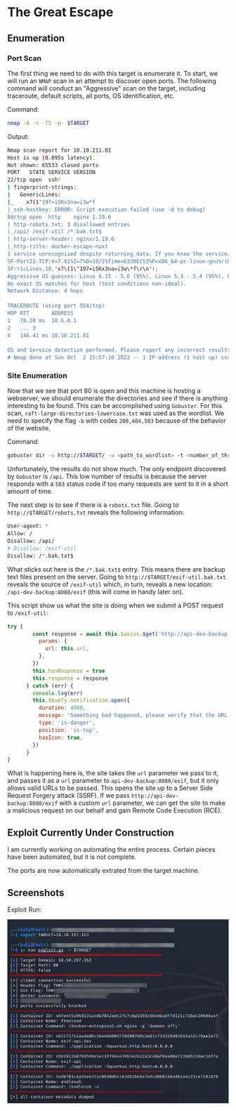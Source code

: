 # The Great Escape

## Enumeration

### Port Scan

The first thing we need to do with this target is enumerate it. To start, we will run an `NMAP` scan in an attempt to discover open ports. The following command will conduct an "Aggressive" scan on the target, including traceroute, default scripts, all ports, OS identification, etc. 

Command:

```bash
nmap -A -n -T5 -p- $TARGET
```

Output:

```bash
Nmap scan report for 10.10.211.81
Host is up (0.095s latency).
Not shown: 65533 closed ports
PORT   STATE SERVICE VERSION
22/tcp open  ssh?
| fingerprint-strings: 
|   GenericLines: 
|_    x7(1"197=iSKx3na=i3w*f
|_ssh-hostkey: ERROR: Script execution failed (use -d to debug)
80/tcp open  http    nginx 1.19.6
| http-robots.txt: 3 disallowed entries 
|_/api/ /exif-util /*.bak.txt$
|_http-server-header: nginx/1.19.6
|_http-title: docker-escape-nuxt
1 service unrecognized despite returning data. If you know the service/version, please submit the following fingerprint at https://nmap.org/cgi-bin/submit.cgi?new-service :
SF-Port22-TCP:V=7.91%I=7%D=10/2%Time=6339EC53%P=x86_64-pc-linux-gnu%r(Gene
SF:ricLines,18,"x7\(1\"197=iSKx3na=i3w\*f\r\n");
Aggressive OS guesses: Linux 4.15 - 5.6 (95%), Linux 5.3 - 5.4 (95%), Linux 2.6.32 (95%), Linux 5.0 - 5.3 (95%), Linux 3.1 (95%), Linux 3.2 (95%), AXIS 210A or 211 Network Camera (Linux 2.6.17) (94%), ASUS RT-N56U WAP (Linux 3.4) (93%), Linux 3.16 (93%), Linux 5.0 - 5.4 (93%)
No exact OS matches for host (test conditions non-ideal).
Network Distance: 4 hops

TRACEROUTE (using port 554/tcp)
HOP RTT       ADDRESS
1   78.20 ms  10.6.0.1
2   ... 3
4   146.41 ms 10.10.211.81

OS and Service detection performed. Please report any incorrect results at https://nmap.org/submit/ .
# Nmap done at Sun Oct  2 15:57:10 2022 -- 1 IP address (1 host up) scanned in 269.25 seconds

```

### Site Enumeration

Now that we see that port 80 is open and this machine is hosting a webserver, we should enumerate the directories and see if there is anything interesting to be found. This can be accomplished using `Gobuster`.  For this scan, `raft-large-directories-lowercase.txt` was used as the wordlist. We need to specify the flag `-b` with codes `200,404,503` because of the behavior of the website.

Command:

```bash
gobuster dir -u http://$TARGET/ -w <path_to_wordlist> -t <number_of_threads> -b 503,200,404
```

Unfortunately, the results do not show much. The only endpoint discovered by `Gobuster` is `/api`. This low number of results is because the server responds with a `503` status code if too many requests are sent to it in a short amount of time. 

The next step is to see if there is a `robots.txt` file. Going to `http://$TARGET/robots.txt` reveals the following information:

```bash
User-agent: *
Allow: /
Disallow: /api/
# Disallow: /exif-util
Disallow: /*.bak.txt$
```

What sticks out here is the `/*.bak.txt$` entry. This means there are backup text files present on the server. Going to `http://$TARGET/exif-util.bak.txt` reveals the source of `/exif-util` which, in turn, reveals a new location: `/api-dev-backup:8080/exif` (this will come in handy later on). 

This script show us what the site is doing when we submit a POST request to `/exif-util`:

```js
try {
        const response = await this.$axios.$get('http://api-dev-backup:8080/exif', {
          params: {
            url: this.url,
          },
        })
        this.hasResponse = true
        this.response = response
      } catch (err) {
        console.log(err)
        this.$buefy.notification.open({
          duration: 4000,
          message: 'Something bad happened, please verify that the URL is valid',
          type: 'is-danger',
          position: 'is-top',
          hasIcon: true,
        })
      }
}
```


What is happening here is, the site takes the `url` parameter we pass to it, and passes it as a `url` parameter to `api-dev-backup:8080/exif`, but it only allows valid URLs to be passed. This opens the site up to a Server Side Request Forgery attack (SSRF). If we pass `http://api-dev-backup:8080/exif` with a custom `url` parameter, we can get the site to make a malicious request on our behalf and gain Remote Code Execution (RCE).

## Exploit Currently Under Construction

I am currently working on automating the entire process. Certain pieces have been automated, but it is not complete. 

The ports are now automatically extrated from the target machine.

## Screenshots

Exploit Run:

![exploitRun](../media/pictures/the_great_escape_auto1.png "Exploit Run")